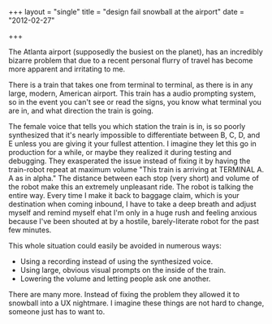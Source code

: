 +++
layout = "single"
title = "design fail snowball at the airport"
date = "2012-02-27"

+++

The Atlanta airport (supposedly the busiest on the planet), has an incredibly
bizarre problem that due to a recent personal flurry of travel has become more apparent
 and irritating to me. 

There is a train that takes one from terminal to terminal, as there is in any
large, modern, American airport. This train has a audio prompting system, so in the
event you can't see or read the signs, you know what terminal you are in, and
what direction the train is going.

The female voice that tells you which station the train is in, is
so poorly synthesized that it's nearly impossible to differentiate between B,
C, D, and E unless you are giving it your fullest attention. I
imagine they let this go in production for a while, or maybe they realized it during testing
and debugging. They exasperated the issue instead of fixing it by having the
train-robot repeat at maximum volume "This train is arriving at TERMINAL A. A as in
alpha." 
The distance between each stop (very short) and volume of the
robot make this an extremely unpleasant ride. The robot is talking the entire
way. Every time I make it back to
baggage claim, which is your destination when coming inbound, I have to take a
deep breath and adjust myself and remind myself ehat I'm only in a huge
rush and feeling anxious because I've been shouted at by a hostile, barely-literate robot for the past
few minutes. 

This whole situation could easily be avoided in numerous ways: 
* Using a recording instead of using the synthesized voice.
* Using large, obvious visual prompts on the inside of the train. 
* Lowering the volume and letting people ask one another. 

There are many more. Instead of fixing the problem they allowed it to snowball
into a UX nightmare. I imagine these things are not hard to change, someone
just has to want to.

